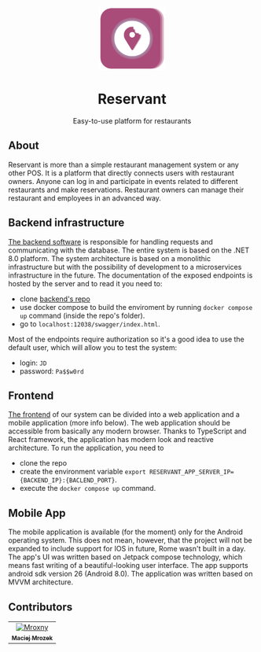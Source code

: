 
<p align="center">
  <img alt="reservant" height="128" src="./.github/resources/reservant_logo.png">
  <h1 align="center">Reservant</h1>
  <p align="center">Easy-to-use platform for restaurants</p>
</p> 

## About
Reservant is more than a simple restaurant management system or any other POS. It is a platform that directly connects users with restaurant owners. Anyone can log in and participate in events related to different restaurants and make reservations. Restaurant owners can manage their restaurant and employees in an advanced way.

## Backend infrastructure
[The backend software](https://github.com/Reservant-inc/reservant-backend) is responsible for handling requests and communicating with the database. The entire system is based on the .NET 8.0 platform. The system architecture is based on a monolithic infrastructure but with the possibility of development to a microservices infrastructure in the future. The documentation of the exposed endpoints is hosted by the server and to read it you need to:
* clone [backend's repo](https://github.com/Reservant-inc/reservant-backend)
* use docker compose to build the enviroment by running `docker compose up` command (inside the repo's folder).
* go to `localhost:12038/swagger/index.html`.
  
Most of the endpoints require authorization so it's a good idea to use the default user, which will allow you to test the system:
* login: `JD`
* password: `Pa$$w0rd`

## Frontend
[The frontend](https://github.com/Reservant-inc/reservant-frontend) of our system can be divided into a web application and a mobile application (more info below). The web application should be accessible from basically any modern browser. Thanks to TypeScript and React framework, the application has modern look and reactive architecture. To run the application, you need to 
* clone the repo
* create the environment variable `export RESERVANT_APP_SERVER_IP={BACKEND_IP}:{BACLEND_PORT}`.
* execute the `docker compose up` command.

## Mobile App
The mobile application is available (for the moment) only for the Android operating system. This does not mean, however, that the project will not be expanded to include support for IOS in future, Rome wasn't built in a day. The app's UI was written based on Jetpack compose technology, which means fast writing of a beautiful-looking user interface. The app supports android sdk version 26 (Android 8.0). The application was written based on MVVM architecture.

## Contributors
<!-- readme: contributors -start -->
<table>
	<tbody>
		<tr>
            <td align="center">
                <a href="https://github.com/Mroxny">
                    <img src="https://avatars.githubusercontent.com/u/50219282?v=4" width="100;" alt="Mroxny"/>
                    <br />
                    <sub><b>Maciej Mrozek</b></sub>
                </a>
            </td>
		</tr>
	<tbody>
</table>
<!-- readme: contributors -end -->
